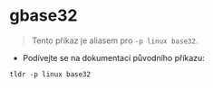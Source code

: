 # gbase32

> Tento příkaz je aliasem pro `-p linux base32`.

- Podívejte se na dokumentaci původního příkazu:

`tldr -p linux base32`
